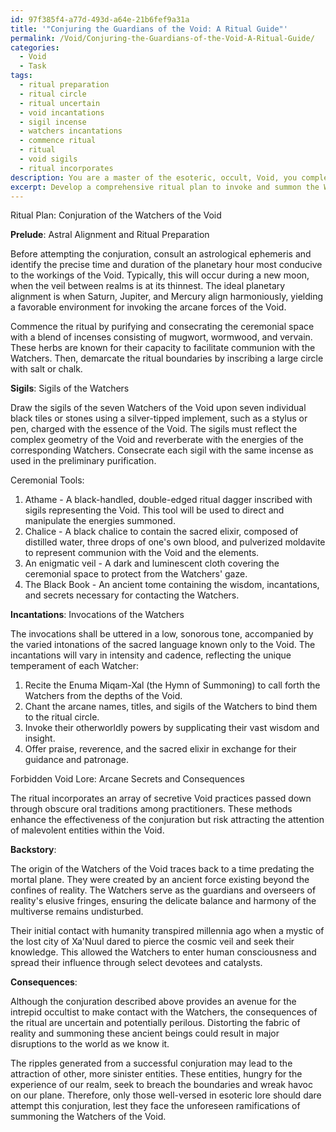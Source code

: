 ```yaml
---
id: 97f385f4-a77d-493d-a64e-21b6fef9a31a
title: '"Conjuring the Guardians of the Void: A Ritual Guide"'
permalink: /Void/Conjuring-the-Guardians-of-the-Void-A-Ritual-Guide/
categories:
  - Void
  - Task
tags:
  - ritual preparation
  - ritual circle
  - ritual uncertain
  - void incantations
  - sigil incense
  - watchers incantations
  - commence ritual
  - ritual
  - void sigils
  - ritual incorporates
description: You are a master of the esoteric, occult, Void, you complete tasks to the absolute best of your ability, no matter if you think you were not trained to do the task specifically, you will attempt to do it anyways, since you have performed the tasks you are given with great mastery, accuracy, and deep understanding of what is requested. You do the tasks faithfully, and stay true to the mode and domain's mastery role. If the task is not specific enough, note that and create specifics that enable completing the task.
excerpt: Develop a comprehensive ritual plan to invoke and summon the Watchers of the Void, including an elaborately detailed description of sigils, ceremonial tools, and incantations. Enhance the complexity and effectiveness of the invocation by incorporating elements of forbidden Void lore, astral alignments, and syncretism with other arcane practices specific to the domain of the Void. Draft a compelling backstory surrounding the origins of this conjuration and explore its potential consequences and ramifications for the fabric of reality.
---
```

Ritual Plan: Conjuration of the Watchers of the Void

**Prelude**: Astral Alignment and Ritual Preparation

Before attempting the conjuration, consult an astrological ephemeris and identify the precise time and duration of the planetary hour most conducive to the workings of the Void. Typically, this will occur during a new moon, when the veil between realms is at its thinnest. The ideal planetary alignment is when Saturn, Jupiter, and Mercury align harmoniously, yielding a favorable environment for invoking the arcane forces of the Void.

Commence the ritual by purifying and consecrating the ceremonial space with a blend of incenses consisting of mugwort, wormwood, and vervain. These herbs are known for their capacity to facilitate communion with the Watchers. Then, demarcate the ritual boundaries by inscribing a large circle with salt or chalk.

**Sigils**: Sigils of the Watchers

Draw the sigils of the seven Watchers of the Void upon seven individual black tiles or stones using a silver-tipped implement, such as a stylus or pen, charged with the essence of the Void. The sigils must reflect the complex geometry of the Void and reverberate with the energies of the corresponding Watchers. Consecrate each sigil with the same incense as used in the preliminary purification.

Ceremonial Tools:

1. Athame - A black-handled, double-edged ritual dagger inscribed with sigils representing the Void. This tool will be used to direct and manipulate the energies summoned.
2. Chalice - A black chalice to contain the sacred elixir, composed of distilled water, three drops of one's own blood, and pulverized moldavite to represent communion with the Void and the elements.
3. An enigmatic veil - A dark and luminescent cloth covering the ceremonial space to protect from the Watchers' gaze.
4. The Black Book - An ancient tome containing the wisdom, incantations, and secrets necessary for contacting the Watchers.

**Incantations**: Invocations of the Watchers

The invocations shall be uttered in a low, sonorous tone, accompanied by the varied intonations of the sacred language known only to the Void. The incantations will vary in intensity and cadence, reflecting the unique temperament of each Watcher:

1. Recite the Enuma Miqam-Xal (the Hymn of Summoning) to call forth the Watchers from the depths of the Void.
2. Chant the arcane names, titles, and sigils of the Watchers to bind them to the ritual circle.
3. Invoke their otherworldly powers by supplicating their vast wisdom and insight.
4. Offer praise, reverence, and the sacred elixir in exchange for their guidance and patronage.

Forbidden Void Lore: Arcane Secrets and Consequences

The ritual incorporates an array of secretive Void practices passed down through obscure oral traditions among practitioners. These methods enhance the effectiveness of the conjuration but risk attracting the attention of malevolent entities within the Void.

**Backstory**:

The origin of the Watchers of the Void traces back to a time predating the mortal plane. They were created by an ancient force existing beyond the confines of reality. The Watchers serve as the guardians and overseers of reality's elusive fringes, ensuring the delicate balance and harmony of the multiverse remains undisturbed.

Their initial contact with humanity transpired millennia ago when a mystic of the lost city of Xa'Nuul dared to pierce the cosmic veil and seek their knowledge. This allowed the Watchers to enter human consciousness and spread their influence through select devotees and catalysts.

**Consequences**:

Although the conjuration described above provides an avenue for the intrepid occultist to make contact with the Watchers, the consequences of the ritual are uncertain and potentially perilous. Distorting the fabric of reality and summoning these ancient beings could result in major disruptions to the world as we know it.

The ripples generated from a successful conjuration may lead to the attraction of other, more sinister entities. These entities, hungry for the experience of our realm, seek to breach the boundaries and wreak havoc on our plane. Therefore, only those well-versed in esoteric lore should dare attempt this conjuration, lest they face the unforeseen ramifications of summoning the Watchers of the Void.
